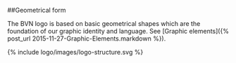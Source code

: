 <section id="logo-page-geometrical-form"></section>


##Geometrical form

The BVN logo is based on basic geometrical shapes which are the foundation of our graphic identity and language.
See [Graphic elements]({% post_url 2015-11-27-Graphic-Elements.markdown %}).

{% include logo/images/logo-structure.svg %}
